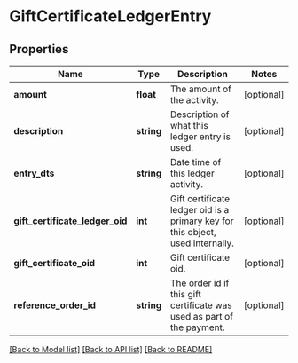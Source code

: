 # GiftCertificateLedgerEntry

## Properties
Name | Type | Description | Notes
------------ | ------------- | ------------- | -------------
**amount** | **float** | The amount of the activity. | [optional] 
**description** | **string** | Description of what this ledger entry is used. | [optional] 
**entry_dts** | **string** | Date time of this ledger activity. | [optional] 
**gift_certificate_ledger_oid** | **int** | Gift certificate ledger oid is a primary key for this object, used internally. | [optional] 
**gift_certificate_oid** | **int** | Gift certificate oid. | [optional] 
**reference_order_id** | **string** | The order id if this gift certificate was used as part of the payment. | [optional] 

[[Back to Model list]](../README.md#documentation-for-models) [[Back to API list]](../README.md#documentation-for-api-endpoints) [[Back to README]](../README.md)


